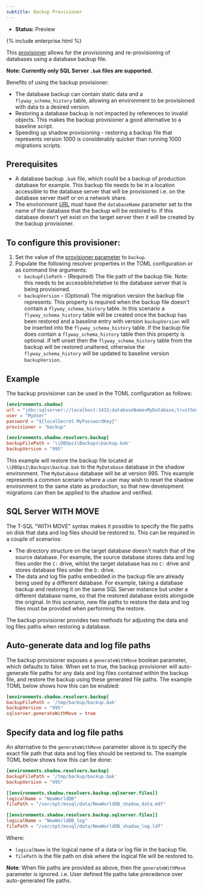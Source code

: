 ```yaml
---
subtitle: Backup Provisioner
---
```


- **Status:** Preview

{% include enterprise.html %}

This [provisioner](https://documentation.red-gate.com/flyway/flyway-concepts/environments/provisioning) allows for the provisioning and re-provisioning of databases using a database backup file.

**Note: Currently only SQL Server `.bak` files are supported.**

Benefits of using the backup provisioner:
* The database backup can contain static data and a `flyway_schema_history` table, allowing an environment to be provisioned with data to a desired version.
* Restoring a database backup is not impacted by references to invalid objects. This makes the backup provisioner a good alternative to a baseline script.
* Speeding up shadow provisioning - restoring a backup file that represents version 1000 is considerably quicker than running 1000 migrations scripts.

## Prerequisites
* A database backup `.bak` file, which could be a backup of production database for example. This backup file needs to be in a location accessible to the database server that will be provisioned i.e. on the database server itself or on a network share.
* The environment [URL](<Configuration/Environments Namespace/Environment URL Setting>) must have the `databaseName` parameter set to the name of the database that the backup will be restored to. If this database doesn't yet exist on the target server then it will be created by the backup provisioner.

## To configure this provisioner:
1. Set the value of the [provisioner parameter](<Configuration/Environments Namespace/Environment Provisioner Setting>) to `backup`.
2. Populate the following resolver properties in the TOML configuration or as command line arguments:
    - `backupFilePath` - (Required) The file path of the backup file. Note: this needs to be accessible/relative to the database server that is being provisioned.
    - `backupVersion` - (Optional) The migration version the backup file represents. This property is required when the backup file doesn't contain a `flyway_schema_history` table. In this scenario a `flyway_schema_history` table will be created once the backup has been restored and a baseline entry with version `backupVersion` will be inserted into the `flyway_schema_history` table. If the backup file does contain a `flyway_schema_history` table then this property is optional. If left unset then the `flyway_schema_history` table from the backup will be restored unaltered, otherwise the `flyway_schema_history` will be updated to baseline version `backupVersion`.
  
## Example
The backup provisioner can be used in the TOML configuration as follows:
```toml
[environments.shadow]
url = "jdbc:sqlserver://localhost:1433;databaseName=MyDatabase;trustServerCertificate=true"
user = "MyUser"
password = "${localSecret.MyPasswordKey}"
provisioner = "backup"

[environments.shadow.resolvers.backup]
backupFilePath = '\\DBOps1\Backups\backup.bak'
backupVersion = "995"
```

This example will restore the backup file located at `\\DBOps1\Backups\backup.bak` to the `MyDatabase` database in the shadow environment. The `MyDatabase` database will be at version 995. This example represents a common scenario where a user may wish to reset the shadow environment to the same state as production, so that new development migrations can then be applied to the shadow and verified.

## SQL Server WITH MOVE

The T-SQL "WITH MOVE" syntax makes it possible to specify the file paths on disk that data and log files should be
restored to. This can be required in a couple of scenarios:

- The directory structure on the target database doesn't match that of the source database. For example, the source
  database stores data and log files under the `C:` drive, whilst the target database has no `C:` drive and stores
  database files under the `D:` drive.
- The data and log file paths embedded in the backup file are already being used by a different database. For example,
  taking a database backup and restoring it on the same SQL Server instance but under a different database name, so
  that the restored database exists alongside the original. In this scenario, new file paths to restore the data and log
  files must be provided when performing the restore.

The backup provisioner provides two methods for adjusting the data and log files paths when restoring a database.

## Auto-generate data and log file paths

The backup provisioner exposes a `generateWithMove` boolean parameter, which defaults to false. When set to true, the
backup provisioner will auto-generate file paths for any data and log files contained within the backup file, and
restore the backup using these generated file paths. The example TOML below shows how this can be enabled:

```toml
[environments.shadow.resolvers.backup]
backupFilePath = '/tmp/backup/backup.bak'
backupVersion = "995"
sqlserver.generateWithMove = true
```

## Specify data and log file paths

An alternative to the `generateWithMove` parameter above is to specify the exact file path that data and log files
should be restored to. The example TOML below shows how this can be done:

```toml
[environments.shadow.resolvers.backup]
backupFilePath = '/tmp/backup/backup.bak'
backupVersion = "995"

[[environments.shadow.resolvers.backup.sqlserver.files]]
logicalName = "NewWorldDB"
filePath = "/var/opt/mssql/data/NewWorldDB_shadow_data.mdf"

[[environments.shadow.resolvers.backup.sqlserver.files]]
logicalName = "NewWorldDB_log"
filePath = "/var/opt/mssql/data/NewWorldDB_shadow_log.ldf"
```

Where:

- `logicalName` is the logical name of a data or log file in the backup file.
- `filePath` is the file path on disk where the logical file will be restored to.

**Note**: When file paths are provided as above, then the `generateWithMove` parameter is ignored.
i.e. User defined file paths take precedence over auto-generated file paths.